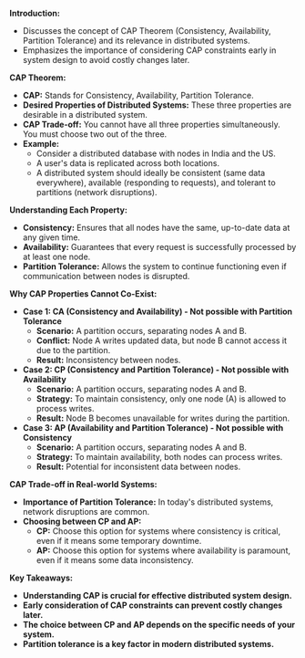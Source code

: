 **Introduction:**

-   Discusses the concept of CAP Theorem (Consistency, Availability, Partition Tolerance) and its relevance in distributed systems.
-   Emphasizes the importance of considering CAP constraints early in system design to avoid costly changes later.

**CAP Theorem:**

-   **CAP:** Stands for Consistency, Availability, Partition Tolerance.
-   **Desired Properties of Distributed Systems:** These three properties are desirable in a distributed system.
-   **CAP Trade-off:** You cannot have all three properties simultaneously. You must choose two out of the three.
-   **Example:**
    -   Consider a distributed database with nodes in India and the US.
    -   A user's data is replicated across both locations.
    -   A distributed system should ideally be consistent (same data everywhere), available (responding to requests), and tolerant to partitions (network disruptions).

**Understanding Each Property:**

-   **Consistency:** Ensures that all nodes have the same, up-to-date data at any given time.
-   **Availability:** Guarantees that every request is successfully processed by at least one node.
-   **Partition Tolerance:** Allows the system to continue functioning even if communication between nodes is disrupted.

**Why CAP Properties Cannot Co-Exist:**

-   **Case 1: CA (Consistency and Availability) - Not possible with Partition Tolerance**
    -   **Scenario:** A partition occurs, separating nodes A and B.
    -   **Conflict:** Node A writes updated data, but node B cannot access it due to the partition.
    -   **Result:** Inconsistency between nodes.
-   **Case 2: CP (Consistency and Partition Tolerance) - Not possible with Availability**
    -   **Scenario:** A partition occurs, separating nodes A and B.
    -   **Strategy:** To maintain consistency, only one node (A) is allowed to process writes.
    -   **Result:** Node B becomes unavailable for writes during the partition.
-   **Case 3: AP (Availability and Partition Tolerance) - Not possible with Consistency**
    -   **Scenario:** A partition occurs, separating nodes A and B.
    -   **Strategy:** To maintain availability, both nodes can process writes.
    -   **Result:** Potential for inconsistent data between nodes.

**CAP Trade-off in Real-world Systems:**

-   **Importance of Partition Tolerance:** In today's distributed systems, network disruptions are common.
-   **Choosing between CP and AP:**
    -   **CP:** Choose this option for systems where consistency is critical, even if it means some temporary downtime.
    -   **AP:** Choose this option for systems where availability is paramount, even if it means some data inconsistency.

**Key Takeaways:**

-   **Understanding CAP is crucial for effective distributed system design.**
-   **Early consideration of CAP constraints can prevent costly changes later.**
-   **The choice between CP and AP depends on the specific needs of your system.**
-   **Partition tolerance is a key factor in modern distributed systems.**